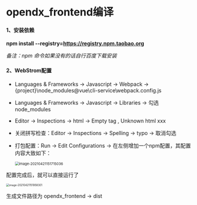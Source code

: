 # opendx_frontend编译

#### 1、安装依赖

**npm install --registry=https://registry.npm.taobao.org**

*备注：npm 命令如果没有的话自行百度下载安装*



#### 2、WebStrom配置

* Languages & Frameworks -> Javascript -> Webpack -> {project}\node_modules\@vue\cli-service\webpack.config.js

* Languages & Frameworks -> Javascript -> Libraries -> 勾选node_modules

* Editor -> Inspections -> html -> Empty tag , Unknown html xxx

* 关闭拼写检查：Editor -> Inspections -> Spelling -> typo -> 取消勾选

* 打包配置：Run -> Edit Configurations ->  在左侧增加一个npm配置，其配置内容大致如下：

  <img src="C:\Users\yifeng.huang\AppData\Roaming\Typora\typora-user-images\image-20210421151715036.png" alt="image-20210421151715036" style="zoom:67%;" />

配置完成后，就可以直接运行了

<img src="C:\Users\yifeng.huang\AppData\Roaming\Typora\typora-user-images\image-20210421151958301.png" alt="image-20210421151958301" style="zoom:50%;" />

生成文件路径为 opendx_frontend -> dist

